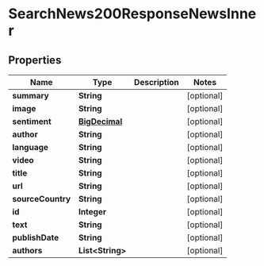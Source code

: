 

# SearchNews200ResponseNewsInner

## Properties

Name | Type | Description | Notes
------------ | ------------- | ------------- | -------------
**summary** | **String** |  |  [optional]
**image** | **String** |  |  [optional]
**sentiment** | [**BigDecimal**](BigDecimal.md) |  |  [optional]
**author** | **String** |  |  [optional]
**language** | **String** |  |  [optional]
**video** | **String** |  |  [optional]
**title** | **String** |  |  [optional]
**url** | **String** |  |  [optional]
**sourceCountry** | **String** |  |  [optional]
**id** | **Integer** |  |  [optional]
**text** | **String** |  |  [optional]
**publishDate** | **String** |  |  [optional]
**authors** | **List&lt;String&gt;** |  |  [optional]




